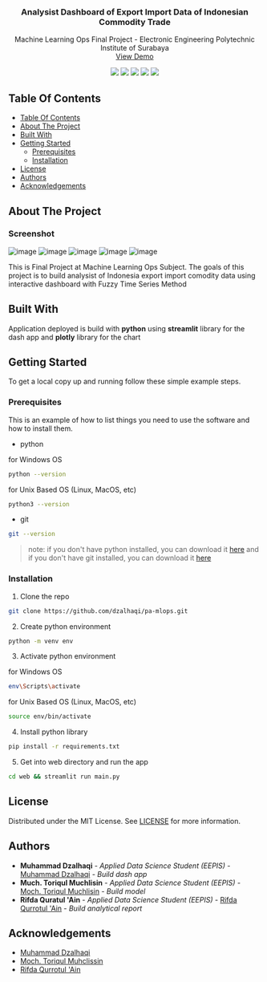 <p align="center">
  <h3 align="center">Analysist Dashboard of Export Import Data of Indonesian Commodity Trade</h3>

  <p align="center">
    Machine Learning Ops Final Project - Electronic Engineering Polytechnic Institute of Surabaya
    <br/>
    <a href="https://export-import-analysis.streamlit.app/">View Demo</a>
  </p>
</p>



<p align="center">
  <p align="center">
    <img src="https://img.shields.io/github/downloads/dzalhaqi/pa-mlops/total"/>
    <img src="https://img.shields.io/github/contributors/dzalhaqi/pa-mlops?color=dark-green"/>
    <img src="https://img.shields.io/github/forks/dzalhaqi/pa-mlops?style=social"/>
    <img src="https://img.shields.io/github/issues/dzalhaqi/pa-mlops"/>
    <img src="https://img.shields.io/github/license/dzalhaqi/pa-mlops"/>
  </p>
</p>

## Table Of Contents

- [Table Of Contents](#table-of-contents)
- [About The Project](#about-the-project)
- [Built With](#built-with)
- [Getting Started](#getting-started)
  - [Prerequisites](#prerequisites)
  - [Installation](#installation)
- [License](#license)
- [Authors](#authors)
- [Acknowledgements](#acknowledgements)

## About The Project

### Screenshot
![image](https://github.com/Dzalhaqi/pa-mlops/assets/52716202/d56f6c8e-3b24-4473-874e-1a84cf289552)
![image](https://github.com/Dzalhaqi/pa-mlops/assets/52716202/037926ab-a4f7-4613-8eea-8b6348d1eaed)
![image](https://github.com/Dzalhaqi/pa-mlops/assets/52716202/2a91c1d8-cd81-4fb8-ad97-223dbbcd19a1)
![image](https://github.com/Dzalhaqi/pa-mlops/assets/52716202/94e74dc3-6b1e-4917-9021-fb19799aa153)
![image](https://github.com/Dzalhaqi/pa-mlops/assets/52716202/9f1c5cc6-c6a5-45bd-a676-725fd253b673)


This is Final Project at Machine Learning Ops Subject. The goals of this project is to build analysist of Indonesia export import comodity data using interactive dashboard with Fuzzy Time Series Method 

## Built With

Application deployed is build with **python** using **streamlit** library for the dash app and **plotly** library for the chart

## Getting Started

To get a local copy up and running follow these simple example steps.

### Prerequisites

This is an example of how to list things you need to use the software and how to install them.

* python

for Windows OS
```sh
python --version 
```

for Unix Based OS (Linux, MacOS, etc)
```sh
python3 --version 
```

* git

```sh
git --version 
```

> note: if you don't have python installed, you can download it [here](https://www.python.org/downloads/) and if you don't have git installed, you can download it [here](https://git-scm.com/downloads)

### Installation

1. Clone the repo

```sh
git clone https://github.com/dzalhaqi/pa-mlops.git
```

2. Create python environment

```sh
python -m venv env
```

3. Activate python environment

for Windows OS
```sh
env\Scripts\activate
```

for Unix Based OS (Linux, MacOS, etc)
```sh
source env/bin/activate
```

4. Install python library

```sh
pip install -r requirements.txt
```

5. Get into web directory and run the app

```sh
cd web && streamlit run main.py
```

## License

Distributed under the MIT License. See [LICENSE](https://github.com/dzalhaqi/pa-mlops/blob/main/LICENSE.md) for more information.

## Authors

* **Muhammad Dzalhaqi** - *Applied Data Science Student (EEPIS)* - [Muhammad Dzalhaqi](https://github.com/dzalhaqi/) - *Build dash app*
* **Much. Toriqul Muchlisin** - *Applied Data Science Student (EEPIS)* - [Moch. Toriqul Muchlisin](https://github.com/tmuchlissin) - *Build model*
* **Rifda Quratul 'Ain** - *Applied Data Science Student (EEPIS)* - [Rifda Qurrotul 'Ain](https://github.com/riffuda) - *Build analytical report*

## Acknowledgements

* [Muhammad Dzalhaqi](https://github.com/dzalhaqi/)
* [Moch. Toriqul Muhclissin](https://github.com/tmuchlissin)
* [Rifda Qurrotul 'Ain](https://github.com/riffuda)
